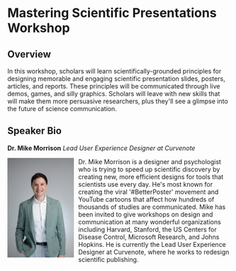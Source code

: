 # Mastering Scientific Presentations Workshop

## Overview

In this workshop, scholars will learn scientifically-grounded principles for designing memorable and engaging scientific presentation slides, posters, articles, and reports. These principles will be communicated through live demos, games, and silly graphics. Scholars will leave with new skills that will make them more persuasive researchers, plus they'll see a glimpse into the future of science communication.

## Speaker Bio

**Dr. Mike Morrison**
*Lead User Experience Designer at Curvenote*

<img src="images/Mike-headshot.jpg" alt="Speaker Headshot" style="float: left; margin-right: 10px; width: 150px;"/>

Dr. Mike Morrison is a designer and psychologist who is trying to speed up scientific discovery by creating new, more efficient designs for tools that scientists use every day. He's most known for creating the viral '#BetterPoster' movement and YouTube cartoons that affect how hundreds of thousands of studies are communicated. Mike has been invited to give workshops on design and communication at many wonderful organizations including Harvard, Stanford, the US Centers for Disease Control, Microsoft Research, and Johns Hopkins. He is currently the Lead User Experience Designer at Curvenote, where he works to redesign scientific publishing.